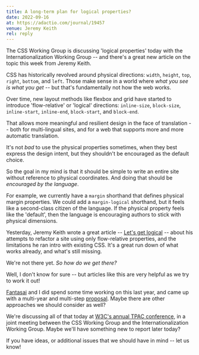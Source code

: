 ```yaml
---
title: A long-term plan for logical properties?
date: 2022-09-16
at: https://adactio.com/journal/19457
venue: Jeremy Keith
rel: reply
---
```


The CSS Working Group is discussing
'logical properties' today
with the Internationalization Working Group --
and there's a great new article on the topic
this week from Jeremy Keith.

<!-- intro -->

CSS has historically revolved around
physical directions:
`width`, `height`,
`top`, `right`, `bottom`, and `left`.
Those make sense
in a world where
_what you see is what you get_ --
but that's fundamentally
not how the web works.

Over time,
new layout methods
like flexbox and grid
have started to introduce
'flow-relative' or 'logical' directions:
`inline-size`, `block-size`,
`inline-start`, `inline-end`,
`block-start`, and `block-end`.

That allows more meaningful
and resilient design
in the face of translation --
both for multi-lingual sites,
and for a web that supports
more and more automatic translation.

It's not _bad_ to use the physical properties sometimes,
when they best express the design intent,
but they shouldn't be encouraged as the default choice.

So the goal in my mind
is that it should be simple
to write an entire site
without reference to physical coordinates.
And doing that should be
_encouraged by the language_.

For example,
we currently have a `margin`
shorthand that defines physical margin properties.
We could add a `margin-logical` shorthand,
but it feels like
a second-class citizen of the language.
If the physical property feels like the 'default',
then the language is encouraging
authors to stick with physical dimensions.

Yesterday,
Jeremy Keith
wrote a great article --
[Let's get logical](https://adactio.com/journal/19457) --
about his attempts to refactor a site
using only flow-relative properties,
and the limitations he ran intro
with existing CSS.
It's a great run down of what works already,
and what's still missing.

We're not there yet.
_So how do we get there?_

Well,
I don't know for sure --
but articles like this
are very helpful
as we try to work it out!

[Fantasai](https://fantasai.inkedblade.net/) and I
did spend some time working on this last year,
and came up with a multi-year
and multi-step
[proposal](https://github.com/w3c/csswg-drafts/issues/1282#issuecomment-952428897).
Maybe there are other approaches
we should consider as well?

We're discussing all of that today
at [W3C's annual TPAC conference](https://www.w3.org/2022/09/TPAC/Overview.html),
in a joint meeting
between the CSS Working Group
and the Internationalization Working Group.
Maybe we'll have something new to report
later today?

If you have ideas,
or additional issues
that we should have in mind --
let us know!
